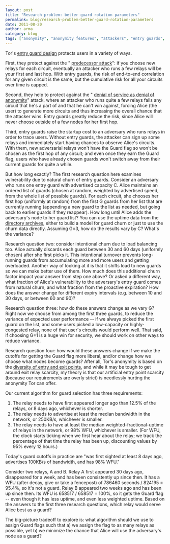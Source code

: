 ```yaml
---
layout: post
title: "Research problem: better guard rotation parameters"
permalink: blog/research-problem-better-guard-rotation-parameters
date: 2011-08-20
author: arma
category: blog
tags: ["anonymity", "anonymity features", "attackers", "entry guards", "guard relays", "performance", "protecting users", "research"]
---
```


Tor's [entry guard design](https://www.torproject.org/docs/faq#EntryGuards) protects users in a variety of ways.

First, they protect against the " [predecessor attack](http://freehaven.net/anonbib/#Wright:2004)": if you choose new relays for each circuit, eventually an attacker who runs a few relays will be your first and last hop. With entry guards, the risk of end-to-end correlation for any given circuit is the same, but the cumulative risk for all your circuits over time is capped.

Second, they help to protect against the " [denial of service as denial of anonymity](http://freehaven.net/anonbib/#ccs07-doa)" attack, where an attacker who runs quite a few relays fails any circuit that he's a part of and that he can't win against, forcing Alice (the user) to generate more circuits and thus increasing the overall chance that the attacker wins. Entry guards greatly reduce the risk, since Alice will never choose outside of a few nodes for her first hop.

Third, entry guards raise the startup cost to an adversary who runs relays in order to trace users. Without entry guards, the attacker can sign up some relays and immediately start having chances to observe Alice's circuits. With them, new adversarial relays won't have the Guard flag so won't be chosen as the first hop of any circuit; and even once they earn the Guard flag, users who have already chosen guards won't switch away from their current guards for quite a while.

But how long exactly? The first research question here examines vulnerability due to natural churn of entry guards. Consider an adversary who runs one entry guard with advertised capacity C. Alice maintains an ordered list of guards (chosen at random, weighted by advertised speed, from the whole list of possible guards). For each circuit, she chooses her first hop (uniformly at random) from the first G guards from her list that are currently running (appending a new guard to the list as needed, but going back to earlier guards if they reappear). How long until Alice adds the adversary's node to her guard list? You can use the uptime data from the [directory archives](https://metrics.torproject.org/data.html), either to build a model for guard churn or just to use the churn data directly. Assuming G=3, how do the results vary by C? What's the variance?

Research question two: consider intentional churn due to load balancing too. Alice actually discards each guard between 30 and 60 days (uniformly chosen) after she first picks it. This intentional turnover prevents long-running guards from accumulating more and more users and getting overloaded. Another way of looking at it is that it shifts load to new guards so we can make better use of them. How much does this additional churn factor impact your answer from step one above? Or asked a different way, what fraction of Alice's vulnerability to the adversary's entry guard comes from natural churn, and what fraction from the proactive expiration? How does the answer change for different expiry intervals (e.g. between 10 and 30 days, or between 60 and 90)?

Research question three: how do these answers change as we vary G? Right now we choose from among the first three guards, to reduce the variance of expected user performance -- if we always picked the first guard on the list, and some users picked a low-capacity or highly-congested relay, none of that user's circuits would perform well. That said, if choosing G=1 is a huge win for security, we should work on other ways to reduce variance.

Research question four: how would these answers change if we make the cutoffs for getting the Guard flag more liberal, and/or change how we choose what nodes become guards? After all, Tor's anonymity is based on the [diversity of entry and exit points](https://blog.torproject.org/blog/research-problem-measuring-safety-tor-network), and while it may be tough to get around exit relay scarcity, my theory is that our artificial entry point scarcity (because our requirements are overly strict) is needlessly hurting the anonymity Tor can offer.

Our current algorithm for guard selection has three requirements:
1) The relay needs to have first appeared longer ago than 12.5% of the relays, or 8 days ago, whichever is shorter.
2) The relay needs to advertise at least the median bandwidth in the network, or 250KB/s, whichever is smaller.
3) The relay needs to have at least the median weighted-fractional-uptime of relays in the network, or 98% WFU, whichever is smaller. (For WFU, the clock starts ticking when we first hear about the relay; we track the percentage of that time the relay has been up, discounting values by 95% every 12 hours.)

Today's guard cutoffs in practice are "was first sighted at least 8 days ago, advertises 100KB/s of bandwidth, and has 98% WFU."

Consider two relays, A and B. Relay A first appeared 30 days ago, disappeared for a week, and has been consistently up since then. It has a WFU (after decay, give or take a fencepost) of 786460 seconds / 824195 = 95.4%, so it's not a guard. Relay B appeared two weeks ago and has been up since then. Its WFU is 658517 / 658517 = 100%, so it gets the Guard flag -- even though it has less uptime, and even less weighted uptime. Based on the answers to the first three research questions, which relay would serve Alice best as a guard?

The big-picture tradeoff to explore is: what algorithm should we use to assign Guard flags such that a) we assign the flag to as many relays as possible, yet b) we minimize the chance that Alice will use the adversary's node as a guard?

